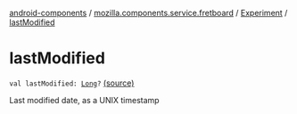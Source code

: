[android-components](../../index.md) / [mozilla.components.service.fretboard](../index.md) / [Experiment](index.md) / [lastModified](./last-modified.md)

# lastModified

`val lastModified: `[`Long`](https://kotlinlang.org/api/latest/jvm/stdlib/kotlin/-long/index.html)`?` [(source)](https://github.com/mozilla-mobile/android-components/blob/master/components/service/fretboard/src/main/java/mozilla/components/service/fretboard/Experiment.kt#L36)

Last modified date, as a UNIX timestamp

